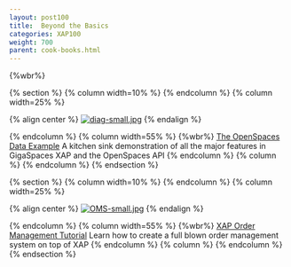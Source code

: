 ```yaml
---
layout: post100
title:  Beyond the Basics
categories: XAP100
weight: 700
parent: cook-books.html
---
```


{%wbr%}


{% section %}
{% column width=10% %}
{% endcolumn %}
{% column width=25% %}

{% align center %}
[![diag-small.jpg](/attachment_files/diag-small.jpg)](./the-openspaces-data-example.html)
{% endalign %}

{% endcolumn %}
{% column width=55% %}
{%wbr%}
[The OpenSpaces Data Example](./the-openspaces-data-example.html)
A kitchen sink demonstration of all the major features in GigaSpaces XAP and the OpenSpaces API
{% endcolumn %}
{% column %}
{% endcolumn %}
{% endsection %}

{% section %}
{% column width=10% %}
{% endcolumn %}
{% column width=25% %}

{% align center %}
[![OMS-small.jpg](/attachment_files/OMS-small.jpg)](./xap-order-management-tutorial.html)
{% endalign %}

{% endcolumn %}
{% column width=55% %}
{%wbr%}
[XAP Order Management Tutorial](./xap-order-management-tutorial.html)
Learn how to create a full blown order management system on top of XAP
{% endcolumn %}
{% column %}
{% endcolumn %}
{% endsection %}

